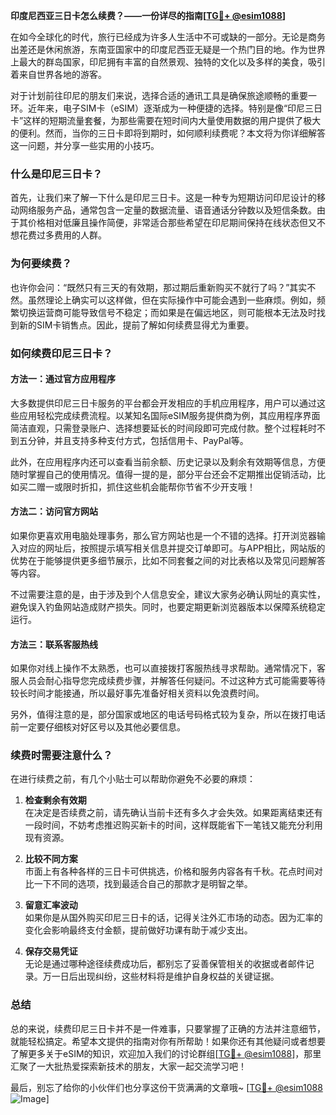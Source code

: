**印度尼西亚三日卡怎么续费？——一份详尽的指南[[TG💪+ @esim1088](https://t.me/s/esim1088)]**

在如今全球化的时代，旅行已经成为许多人生活中不可或缺的一部分。无论是商务出差还是休闲旅游，东南亚国家中的印度尼西亚无疑是一个热门目的地。作为世界上最大的群岛国家，印尼拥有丰富的自然景观、独特的文化以及多样的美食，吸引着来自世界各地的游客。

对于计划前往印尼的朋友们来说，选择合适的通讯工具是确保旅途顺畅的重要一环。近年来，电子SIM卡（eSIM）逐渐成为一种便捷的选择。特别是像“印尼三日卡”这样的短期流量套餐，为那些需要在短时间内大量使用数据的用户提供了极大的便利。然而，当你的三日卡即将到期时，如何顺利续费呢？本文将为你详细解答这一问题，并分享一些实用的小技巧。

### **什么是印尼三日卡？**

首先，让我们来了解一下什么是印尼三日卡。这是一种专为短期访问印尼设计的移动网络服务产品，通常包含一定量的数据流量、语音通话分钟数以及短信条数。由于其价格相对低廉且操作简便，非常适合那些希望在印尼期间保持在线状态但又不想花费过多费用的人群。

### **为何要续费？**

也许你会问：“既然只有三天的有效期，那过期后重新购买不就行了吗？”其实不然。虽然理论上确实可以这样做，但在实际操作中可能会遇到一些麻烦。例如，频繁切换运营商可能导致信号不稳定；而如果是在偏远地区，则可能根本无法及时找到新的SIM卡销售点。因此，提前了解如何续费显得尤为重要。

### **如何续费印尼三日卡？**

#### **方法一：通过官方应用程序**
大多数提供印尼三日卡服务的平台都会开发相应的手机应用程序，用户可以通过这些应用轻松完成续费流程。以某知名国际eSIM服务提供商为例，其应用程序界面简洁直观，只需登录账户、选择想要延长的时间段即可完成付款。整个过程耗时不到五分钟，并且支持多种支付方式，包括信用卡、PayPal等。

此外，在应用程序内还可以查看当前余额、历史记录以及剩余有效期等信息，方便随时掌握自己的使用情况。值得一提的是，部分平台还会不定期推出促销活动，比如买二赠一或限时折扣，抓住这些机会能帮你节省不少开支哦！

#### **方法二：访问官方网站**
如果你更喜欢用电脑处理事务，那么官方网站也是一个不错的选择。打开浏览器输入对应的网址后，按照提示填写相关信息并提交订单即可。与APP相比，网站版的优势在于能够提供更多细节展示，比如不同套餐之间的对比表格以及常见问题解答等内容。

不过需要注意的是，由于涉及到个人信息安全，建议大家务必确认网址的真实性，避免误入钓鱼网站造成财产损失。同时，也要定期更新浏览器版本以保障系统稳定运行。

#### **方法三：联系客服热线**
如果你对线上操作不太熟悉，也可以直接拨打客服热线寻求帮助。通常情况下，客服人员会耐心指导您完成续费步骤，并解答任何疑问。不过这种方式可能需要等待较长时间才能接通，所以最好事先准备好相关资料以免浪费时间。

另外，值得注意的是，部分国家或地区的电话号码格式较为复杂，所以在拨打电话前一定要仔细核对好区号以及其他必要信息。

### **续费时需要注意什么？**

在进行续费之前，有几个小贴士可以帮助你避免不必要的麻烦：

1. **检查剩余有效期**  
   在决定是否续费之前，请先确认当前卡还有多久才会失效。如果距离结束还有一段时间，不妨考虑推迟购买新卡的时间，这样既能省下一笔钱又能充分利用现有资源。

2. **比较不同方案**  
   市面上有各种各样的三日卡可供挑选，价格和服务内容各有千秋。花点时间对比一下不同的选项，找到最适合自己的那款才是明智之举。

3. **留意汇率波动**  
   如果你是从国外购买印尼三日卡的话，记得关注外汇市场的动态。因为汇率的变化会影响最终支付金额，提前做好功课有助于减少支出。

4. **保存交易凭证**  
   无论是通过哪种途径续费成功后，都别忘了妥善保管相关的收据或者邮件记录。万一日后出现纠纷，这些材料将是维护自身权益的关键证据。

### **总结**

总的来说，续费印尼三日卡并不是一件难事，只要掌握了正确的方法并注意细节，就能轻松搞定。希望本文提供的指南对你有所帮助！如果你还有其他疑问或者想要了解更多关于eSIM的知识，欢迎加入我们的讨论群组[[TG💪+ @esim1088](https://t.me/s/esim1088)]，那里汇聚了一大批热爱探索新技术的朋友，大家一起交流学习吧！

最后，别忘了给你的小伙伴们也分享这份干货满满的文章哦~ [[TG💪+ @esim1088](https://t.me/s/esim1088) ![Image](https://i.postimg.cc/4NQfJmqS/Snipaste-2025-05-13-00-14-12.png)]